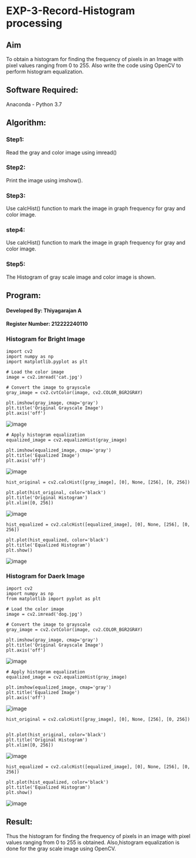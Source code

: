 # EXP-3-Record-Histogram processing 
## Aim
To obtain a histogram for finding the frequency of pixels in an Image with pixel values ranging from 0 to 255. Also write the code using OpenCV to perform histogram equalization.

## Software Required:
Anaconda - Python 3.7

## Algorithm:
### Step1:
Read the gray and color image using imread()

### Step2:
Print the image using imshow().

### Step3:
Use calcHist() function to mark the image in graph frequency for gray and color image.

### step4:
Use calcHist() function to mark the image in graph frequency for gray and color image.

### Step5:
The Histogram of gray scale image and color image is shown.


## Program:
#### Developed By: Thiyagarajan A
#### Register Number: 212222240110
### Histogram for Bright Image 
```
import cv2
import numpy as np
import matplotlib.pyplot as plt
```
```
# Load the color image
image = cv2.imread('cat.jpg')
```
```
# Convert the image to grayscale
gray_image = cv2.cvtColor(image, cv2.COLOR_BGR2GRAY)
```
```
plt.imshow(gray_image, cmap='gray')
plt.title('Original Grayscale Image')
plt.axis('off')
```
![image](https://github.com/user-attachments/assets/a477f062-233e-492d-aee7-34b88ade9d4c)
```
# Apply histogram equalization
equalized_image = cv2.equalizeHist(gray_image)
```
```
plt.imshow(equalized_image, cmap='gray')
plt.title('Equalized Image')
plt.axis('off')
```
![image](https://github.com/user-attachments/assets/2ef1b38a-d14b-4ad2-98cc-b318dad1208d)
```
hist_original = cv2.calcHist([gray_image], [0], None, [256], [0, 256])
```
```
plt.plot(hist_original, color='black')
plt.title('Original Histogram')
plt.xlim([0, 256])
```
![image](https://github.com/user-attachments/assets/a5d7502b-0b88-4b6c-8d42-25134cff465a)
```
hist_equalized = cv2.calcHist([equalized_image], [0], None, [256], [0, 256])
```
```
plt.plot(hist_equalized, color='black')
plt.title('Equalized Histogram')
plt.show()
```
![image](https://github.com/user-attachments/assets/e5c0e193-141f-4f9d-aa6a-474255b7a650)

### Histogram for Daerk Image 
```
import cv2
import numpy as np
from matplotlib import pyplot as plt
```
```
# Load the color image
image = cv2.imread('dog.jpg')
```
```
# Convert the image to grayscale
gray_image = cv2.cvtColor(image, cv2.COLOR_BGR2GRAY)
```
```
plt.imshow(gray_image, cmap='gray')
plt.title('Original Grayscale Image')
plt.axis('off')
```
![image](https://github.com/user-attachments/assets/57c4e74d-bffe-4920-a427-3bcf45fa6f2c)

```
# Apply histogram equalization
equalized_image = cv2.equalizeHist(gray_image)
```
```
plt.imshow(equalized_image, cmap='gray')
plt.title('Equalized Image')
plt.axis('off')
```
![image](https://github.com/user-attachments/assets/d5ce3c3e-0317-465b-a5c3-142640a6c184)
```
hist_original = cv2.calcHist([gray_image], [0], None, [256], [0, 256])
```
```

plt.plot(hist_original, color='black')
plt.title('Original Histogram')
plt.xlim([0, 256])

```
![image](https://github.com/user-attachments/assets/a2211579-3614-402b-92a6-bc44b91e88d7)

```
hist_equalized = cv2.calcHist([equalized_image], [0], None, [256], [0, 256])
```
```
plt.plot(hist_equalized, color='black')
plt.title('Equalized Histogram')
plt.show()
```
![image](https://github.com/user-attachments/assets/bbc53bca-7cf1-42a4-b08d-dd723fad1e0b)


## Result: 
Thus the histogram for finding the frequency of pixels in an image with pixel values ranging from 0 to 255 is obtained. Also,histogram equalization is done for the gray scale image using OpenCV.
